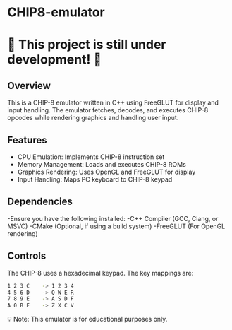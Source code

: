 # CHIP8-emulator
# 🚧 This project is still under development! 🚧
## Overview

This is a CHIP-8 emulator written in C++ using FreeGLUT for display and input handling. The emulator fetches, decodes, and executes CHIP-8 opcodes while rendering graphics and handling user input.

## Features
- CPU Emulation: Implements CHIP-8 instruction set
- Memory Management: Loads and executes CHIP-8 ROMs
- Graphics Rendering: Uses OpenGL and FreeGLUT for display
- Input Handling: Maps PC keyboard to CHIP-8 keypad

## Dependencies
-Ensure you have the following installed:
-C++ Compiler (GCC, Clang, or MSVC)
-CMake (Optional, if using a build system)
-FreeGLUT (For OpenGL rendering)

## Controls

The CHIP-8 uses a hexadecimal keypad. The key mappings are:

```bash
1 2 3 C    -> 1 2 3 4
4 5 6 D    -> Q W E R
7 8 9 E    -> A S D F
A 0 B F    -> Z X C V
```
💡 Note: This emulator is for educational purposes only.
